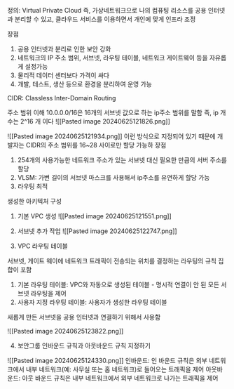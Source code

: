 
정의: Virtual Private Cloud 즉, 가상네트워크으로 나의 컴퓨팅 리소스를 공용 인터넷과 분리할 수 있고, 클라우드 서비스를 이용하면서 개인에 맞게 인프라 조정

장점
1. 공용 인터넷과 분리로 인한 보안 강화
2. 네트워크의 IP 주소 범위, 서브넷, 라우팅 테이블, 네트워크 게이트웨이 등을 자유롭게 설정가능
3. 물리적 데이터 센터보다 가격이 싸다
4. 개발, 테스트, 생산 등으로 환경을 분리하여 운영 가능

CIDR: Classless Inter-Domain Routing

주소 범위 이해
10.0.0.0/16은 16개의 서브넷 값으로 하는 ip주소 범위를 말함 즉, ip  개수는 2^16 개 이다
![[Pasted image 20240625121826.png]]

![[Pasted image 20240625121934.png]]
이런 방식으로 지정되어 있기 때문에 개발자는 CIDR의 주소 범위를 16~28 사이로만 할당 가능하
장점
1. 254개의 사용가능한 네트워크 주소가 있는 서브넷 대신 필요한 만큼의 서버 주소를 할당
2. VLSM: 가변 길이의 서브넷 마스크를 사용해서 ip주소를 유연하게 할당 가능
3. 라우팅 최적

생성한 아키텍처 구성

1. 기본 VPC 생성 ![[Pasted image 20240625121551.png]]
2. 서브넷 추가 작업
![[Pasted image 20240625122747.png]]


3. VPC 라우팅 테이블

서브넷, 게이트 웨이에 네트워크 트래픽이 전송되는 위치를 결정하는 라우팅의 규칙 집합이 포함

1. 기본 라우팅 테이블: VPC와 자동으로 생성된 테이블 - 명시적 연결이 안 된 모든 서브넷 라우팅을 제어
2. 사용자 지정 라우팅 테이블: 사용자가 생성한 라우팅 테이블

새롭게 만든 서브넷을 공용 인터넷과 연결하기 위해서 사용함

![[Pasted image 20240625123822.png]]

4. 보안그룹
	인바운드 규칙과 아웃바운드 규칙 지정하기

![[Pasted image 20240625124330.png]]
인바운드: 인 바운드 규칙은 외부 네트워크에서 내부 네트워크(예: 사무실 또는 홈 네트워크)로 들어오는 트래픽을 제어
아웃바운드: 아웃 바운드 규칙은 내부 네트워크에서 외부 네트워크로 나가는 트래픽을 제어